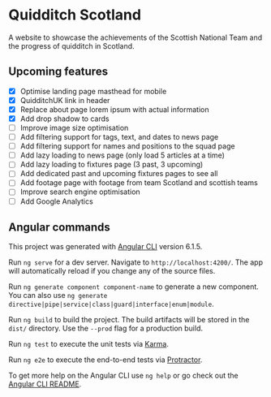 # Quidditch Scotland
A website to showcase the achievements of the Scottish National Team and the progress of quidditch in Scotland.

## Upcoming features

- [x] Optimise landing page masthead for mobile
- [x] QuidditchUK link in header
- [x] Replace about page lorem ipsum with actual information
- [x] Add drop shadow to cards
- [ ] Improve image size optimisation
- [ ] Add filtering support for tags, text, and dates to news page
- [ ] Add filtering support for names and positions to the squad page
- [ ] Add lazy loading to news page (only load 5 articles at a time)
- [ ] Add lazy loading to fixtures page (3 past, 3 upcoming)
- [ ] Add dedicated past and upcoming fixtures pages to see all
- [ ] Add footage page with footage from team Scotland and scottish teams
- [ ] Improve search engine optimisation
- [ ] Add Google Analytics

## Angular commands
This project was generated with [Angular CLI](https://github.com/angular/angular-cli) version 6.1.5.

Run `ng serve` for a dev server. Navigate to `http://localhost:4200/`. The app will automatically reload if you change any of the source files.

Run `ng generate component component-name` to generate a new component. You can also use `ng generate directive|pipe|service|class|guard|interface|enum|module`.

Run `ng build` to build the project. The build artifacts will be stored in the `dist/` directory. Use the `--prod` flag for a production build.

Run `ng test` to execute the unit tests via [Karma](https://karma-runner.github.io).

Run `ng e2e` to execute the end-to-end tests via [Protractor](http://www.protractortest.org/).

To get more help on the Angular CLI use `ng help` or go check out the [Angular CLI README](https://github.com/angular/angular-cli/blob/master/README.md).